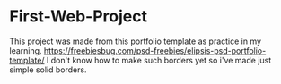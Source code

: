 # First-Web-Project
This project was made from this portfolio template as practice in my learning. 
https://freebiesbug.com/psd-freebies/elipsis-psd-portfolio-template/
I don't know how to make such borders yet so i've made just simple solid borders.
